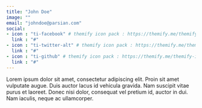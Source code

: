 ```yaml
---
title: "John Doe"
image: ""
email: "johndoe@parsian.com"
social:
- icon : "ti-facebook" # themify icon pack : https://themify.me/themify-icons
  link : "#"
- icon : "ti-twitter-alt" # themify icon pack : https://themify.me/themify-icons
  link : "#"
- icon : "ti-github" # themify icon pack : https://themify.me/themify-icons
  link : "#"
---
```


Lorem ipsum dolor sit amet, consectetur adipiscing elit. Proin sit amet vulputate augue. Duis auctor lacus id vehicula gravida. Nam suscipit vitae purus et laoreet.
Donec nisi dolor, consequat vel pretium id, auctor in dui. Nam iaculis, neque ac ullamcorper.
